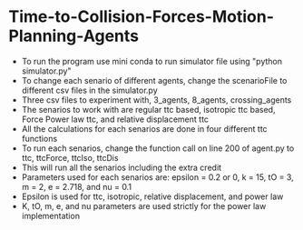 # Time-to-Collision-Forces-Motion-Planning-Agents

* To run the program use mini conda to run simulator file using "python simulator.py"
* To change each senario of different agents, change the scenarioFile to different csv files in the simulator.py
* Three csv files to experiment with, 3_agents, 8_agents, crossing_agents
* The senarios to work with are regular ttc based, isotropic ttc based, Force Power law ttc, and relative displacement ttc
* All the calculations for each senarios are done in four different ttc functions
* To run each senarios, change the function call on line 200 of agent.py to ttc, ttcForce, ttcIso, ttcDis
* This will run all the senarios including the extra credit
* Parameters used for each senarios are: epsilon = 0.2 or 0, k = 15, tO = 3, m = 2, e = 2.718, and nu = 0.1
* Epsilon is used for ttc, isotropic, relative displacement, and power law
* K, tO, m, e, and nu parameters are used strictly for the power law implementation
